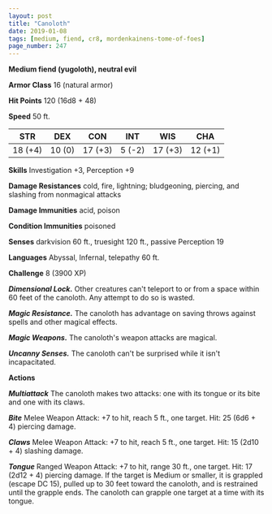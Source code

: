 ```yaml
---
layout: post
title: "Canoloth"
date: 2019-01-08
tags: [medium, fiend, cr8, mordenkainens-tome-of-foes]
page_number: 247
---
```


**Medium fiend (yugoloth), neutral evil**

**Armor Class** 16 (natural armor)

**Hit Points** 120  (16d8 + 48)

**Speed** 50 ft.

|   STR   |   DEX   |   CON   |   INT   |   WIS   |   CHA   |
|:-------:|:-------:|:-------:|:-------:|:-------:|:-------:|
| 18 (+4) | 10 (0) | 17 (+3) | 5 (-2) | 17 (+3) | 12 (+1) |

**Skills** Investigation +3, Perception +9

**Damage Resistances** cold, fire, lightning; bludgeoning, piercing, and slashing from nonmagical attacks

**Damage Immunities** acid, poison

**Condition Immunities** poisoned

**Senses** darkvision 60 ft., truesight 120 ft., passive Perception 19

**Languages** Abyssal, Infernal, telepathy 60 ft.

**Challenge** 8 (3900 XP)

***Dimensional Lock.*** Other creatures can't teleport to or from a space within 60 feet of the canoloth. Any attempt to do so is wasted.

***Magic Resistance.*** The canoloth has advantage on saving throws against spells and other magical effects.

***Magic Weapons.*** The canoloth's weapon attacks are magical.

***Uncanny Senses.*** The canoloth can't be surprised while it isn't incapacitated.

**Actions**

***Multiattack*** The canoloth makes two attacks: one with its tongue or its bite and one with its claws.

***Bite*** Melee Weapon Attack: +7 to hit, reach 5 ft., one target. Hit: 25 (6d6 + 4) piercing damage.

***Claws*** Melee Weapon Attack: +7 to hit, reach 5 ft., one target. Hit: 15 (2d10 + 4) slashing damage.

***Tongue*** Ranged Weapon Attack: +7 to hit, range 30 ft., one target. Hit: 17 (2d12 + 4) piercing damage. If the target is Medium or smaller, it is grappled (escape DC 15), pulled up to 30 feet toward the canoloth, and is restrained until the grapple ends. The canoloth can grapple one target at a time with its tongue.